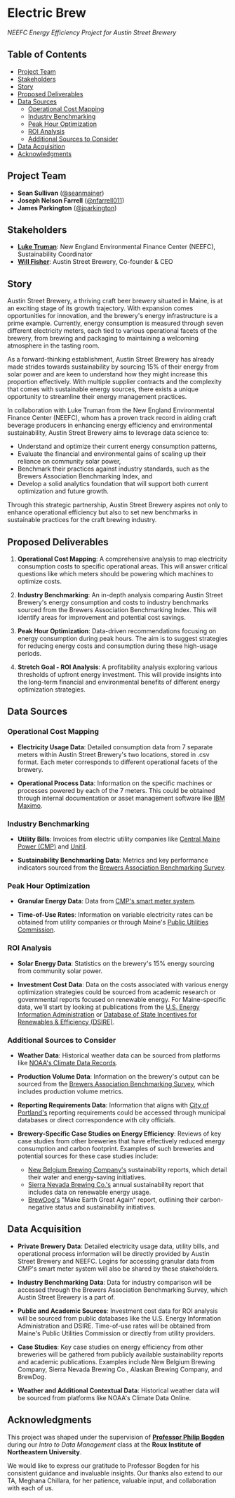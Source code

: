 <!-- omit in toc -->
# Electric Brew
*NEEFC Energy Efficiency Project for Austin Street Brewery*

<!-- omit in toc -->
## Table of Contents

- [Project Team](#project-team)
- [Stakeholders](#stakeholders)
- [Story](#story)
- [Proposed Deliverables](#proposed-deliverables)
- [Data Sources](#data-sources)
  - [Operational Cost Mapping](#operational-cost-mapping)
  - [Industry Benchmarking](#industry-benchmarking)
  - [Peak Hour Optimization](#peak-hour-optimization)
  - [ROI Analysis](#roi-analysis)
  - [Additional Sources to Consider](#additional-sources-to-consider)
- [Data Acquisition](#data-acquisition)
- [Acknowledgments](#acknowledgments)

## Project Team
- **Sean Sullivan** ([@seanmainer](https://github.com/seanmainer))
- **Joseph Nelson Farrell** ([@nfarrell011](https://github.com/nfarrell011))
- **James Parkington** ([@jparkington](https://github.com/jparkington))

## Stakeholders
- [**Luke Truman**](https://neefc.org/our-team/): New England Environmental Finance Center (NEEFC), Sustainability Coordinator
- [**Will Fisher**](https://www.austinstreetbrewery.com/about): Austin Street Brewery, Co-founder & CEO

## Story
Austin Street Brewery, a thriving craft beer brewery situated in Maine, is at an exciting stage of its growth trajectory. With expansion comes opportunities for innovation, and the brewery's energy infrastructure is a prime example. Currently, energy consumption is measured through seven different electricity meters, each tied to various operational facets of the brewery, from brewing and packaging to maintaining a welcoming atmosphere in the tasting room.

As a forward-thinking establishment, Austin Street Brewery has already made strides towards sustainability by sourcing 15% of their energy from solar power and are keen to understand how they might increase this proportion effectively. With multiple supplier contracts and the complexity that comes with sustainable energy sources, there exists a unique opportunity to streamline their energy management practices.

In collaboration with Luke Truman from the New England Environmental Finance Center (NEEFC), whom has a proven track record in aiding craft beverage producers in enhancing energy efficiency and environmental sustainability, Austin Street Brewery aims to leverage data science to:
- Understand and optimize their current energy consumption patterns,
- Evaluate the financial and environmental gains of scaling up their reliance on community solar power,
- Benchmark their practices against industry standards, such as the Brewers Association Benchmarking Index, and
- Develop a solid analytics foundation that will support both current optimization and future growth.

Through this strategic partnership, Austin Street Brewery aspires not only to enhance operational efficiency but also to set new benchmarks in sustainable practices for the craft brewing industry.

## Proposed Deliverables
1. **Operational Cost Mapping**: A comprehensive analysis to map electricity consumption costs to specific operational areas. This will answer critical questions like which meters should be powering which machines to optimize costs.

2. **Industry Benchmarking**: An in-depth analysis comparing Austin Street Brewery's energy consumption and costs to industry benchmarks sourced from the Brewers Association Benchmarking Index. This will identify areas for improvement and potential cost savings.

3. **Peak Hour Optimization**: Data-driven recommendations focusing on energy consumption during peak hours. The aim is to suggest strategies for reducing energy costs and consumption during these high-usage periods.

4. **Stretch Goal - ROI Analysis**: A profitability analysis exploring various thresholds of upfront energy investment. This will provide insights into the long-term financial and environmental benefits of different energy optimization strategies.

## Data Sources

### Operational Cost Mapping
- **Electricity Usage Data**: Detailed consumption data from 7 separate meters within Austin Street Brewery's two locations, stored in .csv format. Each meter corresponds to different operational facets of the brewery.
  
- **Operational Process Data**: Information on the specific machines or processes powered by each of the 7 meters. This could be obtained through internal documentation or asset management software like [IBM Maximo](https://www.ibm.com/products/maximo).

### Industry Benchmarking
- **Utility Bills**: Invoices from electric utility companies like [Central Maine Power (CMP)](https://www.cmpco.com/) and [Unitil](https://unitil.com/).
  
- **Sustainability Benchmarking Data**: Metrics and key performance indicators sourced from the [Brewers Association Benchmarking Survey](https://www.brewersassociation.org/).

### Peak Hour Optimization
- **Granular Energy Data**: Data from [CMP's smart meter system](https://www.cmpco.com/).
  
- **Time-of-Use Rates**: Information on variable electricity rates can be obtained from utility companies or through Maine's [Public Utilities Commission](https://www.maine.gov/mpuc/).

### ROI Analysis
- **Solar Energy Data**: Statistics on the brewery's 15% energy sourcing from community solar power.
  
- **Investment Cost Data**: Data on the costs associated with various energy optimization strategies could be sourced from academic research or governmental reports focused on renewable energy. For Maine-specific data, we'll start by looking at publications from the [U.S. Energy Information Administration](https://www.eia.gov/) or [Database of State Incentives for Renewables & Efficiency (DSIRE)](https://www.dsireusa.org/).

### Additional Sources to Consider
- **Weather Data**: Historical weather data can be sourced from platforms like [NOAA's Climate Data Records](https://www.ncei.noaa.gov/products/climate-data-records).
  
- **Production Volume Data**: Information on the brewery's output can be sourced from the [Brewers Association Benchmarking Survey](https://www.brewersassociation.org/), which includes production volume metrics.

- **Reporting Requirements Data**: Information that aligns with [City of Portland's](https://www.portlandmaine.gov/) reporting requirements could be accessed through municipal databases or direct correspondence with city officials.

- **Brewery-Specific Case Studies on Energy Efficiency**: Reviews of key case studies from other breweries that have effectively reduced energy consumption and carbon footprint. Examples of such breweries and potential sources for these case studies include:
  - [New Belgium Brewing Company's](https://www.newbelgium.com/company/mission/climate/) sustainability reports, which detail their water and energy-saving initiatives.
  - [Sierra Nevada Brewing Co.'s](https://sierranevada.com/sustainability/) annual sustainability report that includes data on renewable energy usage.
  - [BrewDog's](https://www.brewdog.com/uk/tomorrow) "Make Earth Great Again" report, outlining their carbon-negative status and sustainability initiatives.

## Data Acquisition

- **Private Brewery Data**: Detailed electricity usage data, utility bills, and operational process information will be directly provided by Austin Street Brewery and NEEFC. Logins for accessing granular data from CMP's smart meter system will also be shared by these stakeholders.

- **Industry Benchmarking Data**: Data for industry comparison will be accessed through the Brewers Association Benchmarking Survey, which Austin Street Brewery is a part of.

- **Public and Academic Sources**: Investment cost data for ROI analysis will be sourced from public databases like the U.S. Energy Information Administration and DSIRE. Time-of-use rates will be obtained from Maine's Public Utilities Commission or directly from utility providers.

- **Case Studies**: Key case studies on energy efficiency from other breweries will be gathered from publicly available sustainability reports and academic publications. Examples include New Belgium Brewing Company, Sierra Nevada Brewing Co., Alaskan Brewing Company, and BrewDog.

- **Weather and Additional Contextual Data**: Historical weather data will be sourced from platforms like NOAA's Climate Data Online.

## Acknowledgments

This project was shaped under the supervision of [**Professor Philip Bogden**](https://www.khoury.northeastern.edu/people/philip-bogden/) during our *Intro to Data Management* class at the **Roux Institute of Northeastern University**. 

We would like to express our gratitude to Professor Bogden for his consistent guidance and invaluable insights. Our thanks also extend to our TA, Meghana Chillara, for her patience, valuable input, and collaboration with each of us.